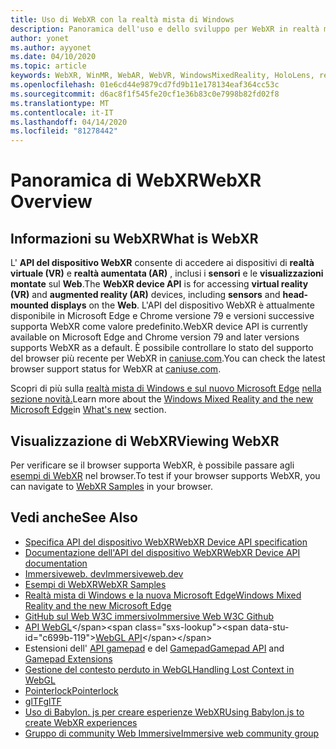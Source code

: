 ```yaml
---
title: Uso di WebXR con la realtà mista di Windows
description: Panoramica dell'uso e dello sviluppo per WebXR in realtà mista di Windows
author: yonet
ms.author: ayyonet
ms.date: 04/10/2020
ms.topic: article
keywords: WebXR, WinMR, WebAR, WebVR, WindowsMixedReality, HoloLens, realtà mista di Windows, Web VR, Web XR, Web Mr, Web AR, 360, 360 video, 360 video, 360 foto, 360 foto, 360 contenuto, immersive Web, immersiveweb, IW
ms.openlocfilehash: 01e6cd44e9879cd7fd9b11e178134eaf364cc53c
ms.sourcegitcommit: d6ac8f1f545fe20cf1e36b83c0e7998b82fd02f8
ms.translationtype: MT
ms.contentlocale: it-IT
ms.lasthandoff: 04/14/2020
ms.locfileid: "81278442"
---
```

# <a name="webxr-overview"></a><span data-ttu-id="c699b-104">Panoramica di WebXR</span><span class="sxs-lookup"><span data-stu-id="c699b-104">WebXR Overview</span></span>

## <a name="what-is-webxr"></a><span data-ttu-id="c699b-105">Informazioni su WebXR</span><span class="sxs-lookup"><span data-stu-id="c699b-105">What is WebXR</span></span>

<span data-ttu-id="c699b-106">L' **API del dispositivo WebXR** consente di accedere ai dispositivi di **realtà virtuale (VR)** e **realtà aumentata (AR)** , inclusi i **sensori** e le **visualizzazioni montate** sul **Web**.</span><span class="sxs-lookup"><span data-stu-id="c699b-106">The **WebXR device API** is for accessing **virtual reality (VR)** and **augmented reality (AR)** devices, including **sensors** and **head-mounted displays** on the **Web**.</span></span> <span data-ttu-id="c699b-107">L'API del dispositivo WebXR è attualmente disponibile in Microsoft Edge e Chrome versione 79 e versioni successive supporta WebXR come valore predefinito.</span><span class="sxs-lookup"><span data-stu-id="c699b-107">WebXR device API is currently available on Microsoft Edge and Chrome version 79 and later versions supports WebXR as a default.</span></span> <span data-ttu-id="c699b-108">È possibile controllare lo stato del supporto del browser più recente per WebXR in [caniuse.com](https://caniuse.com/#search=webxr).</span><span class="sxs-lookup"><span data-stu-id="c699b-108">You can check the latest browser support status for WebXR at [caniuse.com](https://caniuse.com/#search=webxr).</span></span>

<span data-ttu-id="c699b-109">Scopri di più sulla [realtà mista di Windows e sul nuovo Microsoft Edge](https://docs.microsoft.com/windows/mixed-reality/new-microsoft-edge#introducing-the-new-microsoft-edge) [nella sezione novità.](https://docs.microsoft.com/windows/mixed-reality/mrtk-porting-guide)</span><span class="sxs-lookup"><span data-stu-id="c699b-109">Learn more about the [Windows Mixed Reality and the new Microsoft Edge](https://docs.microsoft.com/windows/mixed-reality/new-microsoft-edge#introducing-the-new-microsoft-edge)in [What's new](https://docs.microsoft.com/windows/mixed-reality/mrtk-porting-guide) section.</span></span>

## <a name="viewing-webxr"></a><span data-ttu-id="c699b-110">Visualizzazione di WebXR</span><span class="sxs-lookup"><span data-stu-id="c699b-110">Viewing WebXR</span></span>

<span data-ttu-id="c699b-111">Per verificare se il browser supporta WebXR, è possibile passare agli [esempi di WebXR](https://immersive-web.github.io/webxr-samples/) nel browser.</span><span class="sxs-lookup"><span data-stu-id="c699b-111">To test if your browser supports WebXR, you can navigate to [WebXR Samples](https://immersive-web.github.io/webxr-samples/) in your browser.</span></span>

## <a name="see-also"></a><span data-ttu-id="c699b-112">Vedi anche</span><span class="sxs-lookup"><span data-stu-id="c699b-112">See Also</span></span>

* [<span data-ttu-id="c699b-113">Specifica API del dispositivo WebXR</span><span class="sxs-lookup"><span data-stu-id="c699b-113">WebXR Device API specification</span></span>](https://immersive-web.github.io/webxr/)
* [<span data-ttu-id="c699b-114">Documentazione dell'API del dispositivo WebXR</span><span class="sxs-lookup"><span data-stu-id="c699b-114">WebXR Device API documentation</span></span>](https://developer.mozilla.org/en-US/docs/Web/API/WebXR_Device_API)
* [<span data-ttu-id="c699b-115">Immersiveweb. dev</span><span class="sxs-lookup"><span data-stu-id="c699b-115">Immersiveweb.dev</span></span>](https://immersiveweb.dev/)
* [<span data-ttu-id="c699b-116">Esempi di WebXR</span><span class="sxs-lookup"><span data-stu-id="c699b-116">WebXR Samples</span></span>](https://immersive-web.github.io/webxr-samples/)
* [<span data-ttu-id="c699b-117">Realtà mista di Windows e la nuova Microsoft Edge</span><span class="sxs-lookup"><span data-stu-id="c699b-117">Windows Mixed Reality and the new Microsoft Edge</span></span>](https://docs.microsoft.com/windows/mixed-reality/new-microsoft-edge#introducing-the-new-microsoft-edge)
* [<span data-ttu-id="c699b-118">GitHub sul Web W3C immersivo</span><span class="sxs-lookup"><span data-stu-id="c699b-118">Immersive Web W3C Github</span></span>](https://github.com/immersive-web)
* <span data-ttu-id="c699b-119">[API WebGL](https://msdn.microsoft.com/library/bg182648(v=vs.85).aspx)</span><span class="sxs-lookup"><span data-stu-id="c699b-119">[WebGL API](https://msdn.microsoft.com/library/bg182648(v=vs.85).aspx)</span></span>
* <span data-ttu-id="c699b-120">Estensioni dell' [API gamepad](https://msdn.microsoft.com/library/dn743630(v=vs.85).aspx) e del [Gamepad](https://w3c.github.io/gamepad/extensions.html)</span><span class="sxs-lookup"><span data-stu-id="c699b-120">[Gamepad API](https://msdn.microsoft.com/library/dn743630(v=vs.85).aspx) and [Gamepad Extensions](https://w3c.github.io/gamepad/extensions.html)</span></span>
* [<span data-ttu-id="c699b-121">Gestione del contesto perduto in WebGL</span><span class="sxs-lookup"><span data-stu-id="c699b-121">Handling Lost Context in WebGL</span></span>](https://www.khronos.org/webgl/wiki/HandlingContextLost)
* [<span data-ttu-id="c699b-122">Pointerlock</span><span class="sxs-lookup"><span data-stu-id="c699b-122">Pointerlock</span></span>](https://www.w3.org/TR/pointerlock/)
* [<span data-ttu-id="c699b-123">glTF</span><span class="sxs-lookup"><span data-stu-id="c699b-123">glTF</span></span>](https://www.khronos.org/gltf)
* [<span data-ttu-id="c699b-124">Uso di Babylon. js per creare esperienze WebXR</span><span class="sxs-lookup"><span data-stu-id="c699b-124">Using Babylon.js to create WebXR experiences</span></span>](https://doc.babylonjs.com/how_to/introduction_to_webxr)
* [<span data-ttu-id="c699b-125">Gruppo di community Web Immersive</span><span class="sxs-lookup"><span data-stu-id="c699b-125">Immersive web community group</span></span>](https://www.w3.org/community/immersive-web/)
